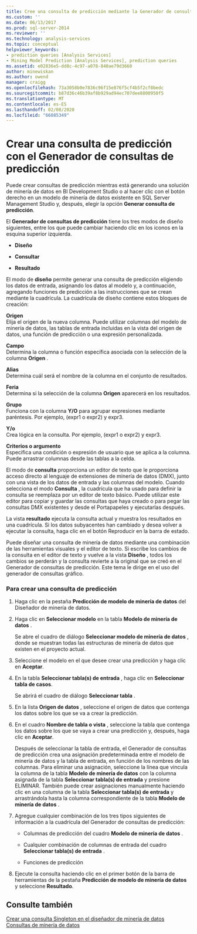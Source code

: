 ```yaml
---
title: Cree una consulta de predicción mediante la Generador de consultas de predicción | Microsoft Docs
ms.custom: ''
ms.date: 06/13/2017
ms.prod: sql-server-2014
ms.reviewer: ''
ms.technology: analysis-services
ms.topic: conceptual
helpviewer_keywords:
- prediction queries [Analysis Services]
- Mining Model Prediction [Analysis Services], prediction queries
ms.assetid: e02836e5-dd8c-4c97-a078-840ae79d3660
author: minewiskan
ms.author: owend
manager: craigg
ms.openlocfilehash: 73a3058b0e7836c96f15e876f5cf4b5f2cf8bedc
ms.sourcegitcommit: b87d36c46b39af8b929ad94ec707dee8800950f5
ms.translationtype: MT
ms.contentlocale: es-ES
ms.lasthandoff: 02/08/2020
ms.locfileid: "66085349"
---
```

# <a name="create-a-prediction-query-using-the-prediction-query-builder"></a>Crear una consulta de predicción con el Generador de consultas de predicción
  Puede crear consultas de predicción mientras está generando una solución de minería de datos en BI Development Studio o al hacer clic con el botón derecho en un modelo de minería de datos existente en SQL Server Management Studio y, después, elegir la opción **Generar consulta de predicción**.  
  
 El **Generador de consultas de predicción** tiene los tres modos de diseño siguientes, entre los que puede cambiar haciendo clic en los iconos en la esquina superior izquierda.  
  
-   **Diseño**  
  
-   **Consultar**  
  
-   **Resultado**  
  
 El modo de **diseño** permite generar una consulta de predicción eligiendo los datos de entrada, asignando los datos al modelo y, a continuación, agregando funciones de predicción a las instrucciones que se crean mediante la cuadrícula. La cuadrícula de diseño contiene estos bloques de creación:  
  
 **Origen**  
 Elija el origen de la nueva columna. Puede utilizar columnas del modelo de minería de datos, las tablas de entrada incluidas en la vista del origen de datos, una función de predicción o una expresión personalizada.  
  
 **Campo**  
 Determina la columna o función específica asociada con la selección de la columna **Origen** .  
  
 **Alias**  
 Determina cuál será el nombre de la columna en el conjunto de resultados.  
  
 **Feria**  
 Determina si la selección de la columna **Origen** aparecerá en los resultados.  
  
 **Grupo**  
 Funciona con la columna **Y/O** para agrupar expresiones mediante paréntesis. Por ejemplo, (expr1 o expr2) y expr3.  
  
 **Y/o**  
 Crea lógica en la consulta. Por ejemplo, (expr1 o expr2) y expr3.  
  
 **Criterios o argumento**  
 Especifica una condición o expresión de usuario que se aplica a la columna. Puede arrastrar columnas desde las tablas a la celda.  
  
 El modo de **consulta** proporciona un editor de texto que le proporciona acceso directo al lenguaje de extensiones de minería de datos (DMX), junto con una vista de los datos de entrada y las columnas del modelo. Cuando selecciona el modo **Consulta** , la cuadrícula que ha usado para definir la consulta se reemplaza por un editor de texto básico. Puede utilizar este editor para copiar y guardar las consultas que haya creado o para pegar las consultas DMX existentes y desde el Portapapeles y ejecutarlas después.  
  
 La vista **resultado** ejecuta la consulta actual y muestra los resultados en una cuadrícula. Si los datos subyacentes han cambiado y desea volver a ejecutar la consulta, haga clic en el botón Reproducir en la barra de estado.  
  
 Puede diseñar una consulta de minería de datos mediante una combinación de las herramientas visuales y el editor de texto. Si escribe los cambios de la consulta en el editor de texto y vuelve a la vista **Diseño** , todos los cambios se perderán y la consulta revierte a la original que se creó en el Generador de consultas de predicción. Este tema le dirige en el uso del generador de consultas gráfico.  
  
### <a name="to-create-a-prediction-query"></a>Para crear una consulta de predicción  
  
1.  Haga clic en la pestaña **Predicción de modelo de minería de datos** del Diseñador de minería de datos.  
  
2.  Haga clic en **Seleccionar modelo** en la tabla **Modelo de minería de datos** .  
  
     Se abre el cuadro de diálogo **Seleccionar modelo de minería de datos** , donde se muestran todas las estructuras de minería de datos que existen en el proyecto actual.  
  
3.  Seleccione el modelo en el que desee crear una predicción y haga clic en **Aceptar**.  
  
4.  En la tabla **Seleccionar tabla(s) de entrada** , haga clic en **Seleccionar tabla de casos**.  
  
     Se abrirá el cuadro de diálogo **Seleccionar tabla** .  
  
5.  En la lista **Origen de datos** , seleccione el origen de datos que contenga los datos sobre los que se va a crear la predicción.  
  
6.  En el cuadro **Nombre de tabla o vista** , seleccione la tabla que contenga los datos sobre los que se vaya a crear una predicción y, después, haga clic en **Aceptar**.  
  
     Después de seleccionar la tabla de entrada, el Generador de consultas de predicción crea una asignación predeterminada entre el modelo de minería de datos y la tabla de entrada, en función de los nombres de las columnas. Para eliminar una asignación, seleccione la línea que vincula la columna de la tabla **Modelo de minería de datos** con la columna asignada de la tabla **Seleccionar tabla(s) de entrada** y presione ELIMINAR. También puede crear asignaciones manualmente haciendo clic en una columna de la tabla **Seleccionar tabla(s) de entrada** y arrastrándola hasta la columna correspondiente de la tabla **Modelo de minería de datos** .  
  
7.  Agregue cualquier combinación de los tres tipos siguientes de información a la cuadrícula del Generador de consultas de predicción:  
  
    -   Columnas de predicción del cuadro **Modelo de minería de datos** .  
  
    -   Cualquier combinación de columnas de entrada del cuadro **Seleccionar tabla(s) de entrada** .  
  
    -   Funciones de predicción  
  
8.  Ejecute la consulta haciendo clic en el primer botón de la barra de herramientas de la pestaña **Predicción de modelo de minería de datos** y seleccione **Resultado**.  
  
## <a name="see-also"></a>Consulte también  
 [Crear una consulta Singleton en el diseñador de minería de datos](create-a-singleton-query-in-the-data-mining-designer.md)   
 [Consultas de minería de datos](data-mining-queries.md)  
  
  
